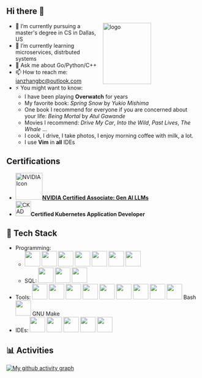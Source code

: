 [//]: # (<img src="https://media.giphy.com/media/CcwLAV11cALh3OuEJ5/giphy.gif?cid=ecf05e4747qzb6aplsntdig6tuwtf24vgnzgejzycpilgea7&ep=v1_gifs_search&rid=giphy.gif&ct=g" width="" height="30" />  )
## Hi there 👋


<img src="https://github-readme-stats.vercel.app/api/top-langs/?username=ianbzc&layout=compact&hide=java" alt="logo" height="160" align="right" width="50%" />

- 🔭 I’m currently pursuing a master's degree in CS in Dallas, US
- 🌱 I’m currently learning microservices, distrbuted systems
- 💬 Ask me about Go/Python/C++
- 📫 How to reach me: ianzhangbc@outlook.com
- ⚡ You might want to know:
    + I have been playing **Overwatch** for years
    + My favorite book: *Spring Snow* by *Yukio Mishima*
    + One book I recommend for everyone if you are concerned about your life: *Being Mortal* by *Atul Gawande*
    + Movies I recommend: *Drive My Car*, *Into the Wild*, *Past Lives*, *The Whale* ...
    + I cook, I drive, I take photos, I enjoy morning coffee with milk, a lot.
    + I use **Vim** in **all** IDEs

[//]: # (-->)

## Certifications
- <img src="/assets/nvidiasvg.svg" alt="NVIDIA Icon" width="70" height=""/>**[NVIDIA Certified Associate: Gen AI LLMs](https://www.credly.com/badges/7888db78-0c96-419f-be0b-04ba81cebf68/public_url)**
- <img src="/assets/ckad.png" alt="CKAD ICON" width="40">**Certified Kubernetes Application Developer**

## 🚀 Tech Stack
- Programming:
  + <img src="https://cdn.jsdelivr.net/gh/devicons/devicon@latest/icons/go/go-original.svg" width="40"/>
    <img src="https://cdn.jsdelivr.net/gh/devicons/devicon@latest/icons/python/python-original.svg" width="40"/> 
    <img src="https://cdn.jsdelivr.net/gh/devicons/devicon@latest/icons/cplusplus/cplusplus-original.svg" width="40"/>
    <img src="https://cdn.jsdelivr.net/gh/devicons/devicon@latest/icons/javascript/javascript-original.svg" width="40"/> 
    <img src="https://cdn.jsdelivr.net/gh/devicons/devicon@latest/icons/java/java-original.svg" width="40"/>
    <img src="https://cdn.jsdelivr.net/gh/devicons/devicon@latest/icons/html5/html5-original-wordmark.svg" width="40"/> <img src="https://cdn.jsdelivr.net/gh/devicons/devicon@latest/icons/css3/css3-original-wordmark.svg" width="40"/> 
  + SQL: <img src="https://cdn.jsdelivr.net/gh/devicons/devicon@latest/icons/mysql/mysql-original.svg" width="40"/> 
    <img src="https://cdn.jsdelivr.net/gh/devicons/devicon@latest/icons/postgresql/postgresql-original-wordmark.svg" width="40" /> 
    <img src="https://cdn.jsdelivr.net/gh/devicons/devicon@latest/icons/mongodb/mongodb-original-wordmark.svg" width="40"/>
- Tools:
  <img src="https://cdn.jsdelivr.net/gh/devicons/devicon@latest/icons/vim/vim-original.svg" width="40"/>
        <img src="https://cdn.jsdelivr.net/gh/devicons/devicon@latest/icons/git/git-original-wordmark.svg" width="40"/> <img src="https://cdn.jsdelivr.net/gh/devicons/devicon@latest/icons/github/github-original-wordmark.svg" width="40"/>
      <img src="https://cdn.jsdelivr.net/gh/devicons/devicon@latest/icons/gitlab/gitlab-original-wordmark.svg" width="40"/>
      <img src="https://cdn.jsdelivr.net/gh/devicons/devicon@latest/icons/docker/docker-original-wordmark.svg" width="40"/>
      <img src="https://cdn.jsdelivr.net/gh/devicons/devicon@latest/icons/kubernetes/kubernetes-original-wordmark.svg" width="40"/>
      <img src="https://cdn.jsdelivr.net/gh/devicons/devicon@latest/icons/amazonwebservices/amazonwebservices-original-wordmark.svg" width="40"/>
      <img src="https://cdn.jsdelivr.net/gh/devicons/devicon@latest/icons/googlecloud/googlecloud-original.svg" width="40"/>
      <img src="https://cdn.jsdelivr.net/gh/devicons/devicon@latest/icons/bash/bash-plain.svg" width="40"/> Bash
      <img src="assets/gnu.svg" width="40"/> GNU Make
- IDEs:
    <img src="https://cdn.jsdelivr.net/gh/devicons/devicon@latest/icons/goland/goland-original.svg" width="40"/>
    <img src="https://cdn.jsdelivr.net/gh/devicons/devicon@latest/icons/pycharm/pycharm-original.svg" width="40"/>
      <img src="https://cdn.jsdelivr.net/gh/devicons/devicon@latest/icons/clion/clion-original.svg" width="40"/>
  <img src="https://cdn.jsdelivr.net/gh/devicons/devicon@latest/icons/intellij/intellij-original.svg" width="40"/>
    <img src="https://cdn.jsdelivr.net/gh/devicons/devicon@latest/icons/vscode/vscode-original.svg" width="40"/>

## 📊 Activities

[![My github activity graph](https://github-readme-activity-graph.vercel.app/graph?username=ianbzc&theme=minimal)](https://github.com/IanZC0der)

          
      
          
          
          
          
          
          
          
          
          
          
          
          
          
          
